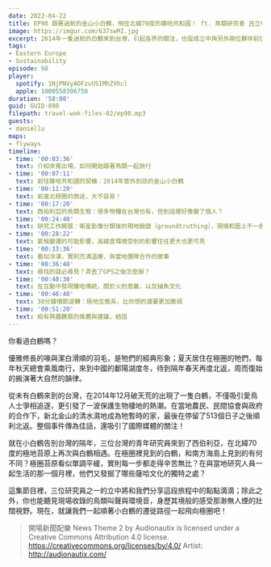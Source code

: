 ```yaml
---
date: 2022-04-22
title: EP98 跟著迷航的金山小白鶴，飛往北緯70度的薩哈共和國！ ft. 鳥類研究者 呂立中
image: https://imgur.com/637swMI.jpg
excerpt: 2014年一隻迷航的白鶴來到台灣，引起各界的關注，也促成立中與另外兩位夥伴前往薩哈共和國研究白鶴棲地的旅程。白鶴的苔原故鄉，究竟是怎樣的一種環境？節目中除了這段旅程中的點點滴滴，還能聽見現場收錄的鳥類叫聲與環境音。現在，就讓我們一起順著小白鶴的遷徙路徑一起飛向極圈吧！
tags:
- Eastern Europe
- Sustainability
episode: 98
player:
  spotify: 1NjPNVyAOFzvUSIMhZVhcl
  apple: 1000558306750
duration: '58:00'
guid: GUID-098
filepath: travel-wok-files-02/ep98.mp3
guests:
- daniellu
maps:
- flyways
timeline:
- time: '00:03:36'
  text: 介紹來賓出場，如何開始跟著鳥類一起旅行
- time: '00:07:11'
  text: 前往薩哈共和國的契機：2014年意外到訪的金山小白鶴
- time: '00:11:20'
  text: 前進北極圈的旅途，大不容易！
- time: '00:17:20'
  text: 西伯利亞的鳥類生態：很多物種在台灣也有，但到這裡好像變了個人？
- time: '00:24:40'
  text: 研究工作開展：衛星影像分類後的現地驗證（groundtruthing），現場和圖上不一樣！
- time: '00:28:22'
  text: 氣候變遷的可能影響，高緯度環境受到的影響往往更大也更可見
- time: '00:33:36'
  text: 看似冷漠，實則充滿溫暖，與當地團隊合作的故事
- time: '00:36:40'
  text: 尋找的就必尋見？弄丟了GPS之後怎麼辦？
- time: '00:40:38'
  text: 在互動中發現薩哈傳統，關於火的意義，以及捕魚文化
- time: '00:46:40'
  text: 30分鐘情節逆轉：極地生態系，比你想的還要更加脆弱
- time: '00:51:20'
  text: 給有興趣聽眾的推薦與建議，結語
---
```

你看過白鶴嗎？

優雅修長的喙與潔白滑順的羽毛，是牠們的經典形象；夏天居住在極圈的牠們，每年秋天總會乘風南行，來到中國的鄱陽湖度冬，待到隔年春天再度北返，周而復始的搬演著大自然的韻律。

從未有白鶴來到的台灣，在2014年12月破天荒的出現了一隻白鶴，不僅吸引愛鳥人士爭相追逐，更引發了一波保護生物棲地的熱潮。在當地農民、民間協會與政府的合作下，新北金山的清水濕地成為牠暫時的家，最後在停留了513個日子之後順利北返。整個事件傳為佳話，還吸引了國際媒體的關注！

就在小白鶴告別台灣的隔年，三位台灣的青年研究員來到了西伯利亞，在北緯70度的極地苔原上再次與白鶴相遇。在極圈裡見到的白鶴，和南方海島上見到的有何不同？極圈苔原看似單調平緩，實則每一步都走得辛苦無比？在與當地研究人員一起生活的那一個月裡，他們又發掘了哪些薩哈文化的獨特之處？

這集節目裡，三位研究員之一的立中將和我們分享這段旅程中的點點滴滴；除此之外，你也能聽見現場收錄的鳥類叫聲與環境音，身歷其境般的感受那渺無人煙的壯闊視野。現在，就讓我們一起順著小白鶴的遷徙路徑一起飛向極圈吧！

> 開場新聞配樂 News Theme 2 by Audionautix is licensed under a Creative Commons Attribution 4.0 license. https://creativecommons.org/licenses/by/4.0/ Artist: http://audionautix.com/
